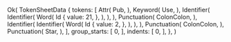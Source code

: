Ok(
    TokenSheetData {
        tokens: [
            Attr(
                Pub,
            ),
            Keyword(
                Use,
            ),
            Identifier(
                Identifier(
                    Word(
                        Id {
                            value: 21,
                        },
                    ),
                ),
            ),
            Punctuation(
                ColonColon,
            ),
            Identifier(
                Identifier(
                    Word(
                        Id {
                            value: 2,
                        },
                    ),
                ),
            ),
            Punctuation(
                ColonColon,
            ),
            Punctuation(
                Star,
            ),
        ],
        group_starts: [
            0,
        ],
        indents: [
            0,
        ],
    },
)